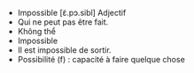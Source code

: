 - Impossible [ɛ̃.pɔ.sibl] Adjectif
- Qui ne peut pas être fait.
- Không thể
- Impossible
- Il est impossible de sortir.
- Possibilité (f) : capacité à faire quelque chose